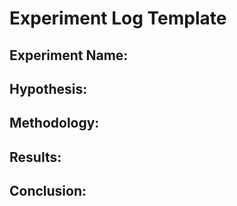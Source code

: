 # Experiment Log Template

## Experiment Name:

## Hypothesis:

## Methodology:

## Results:

## Conclusion:
